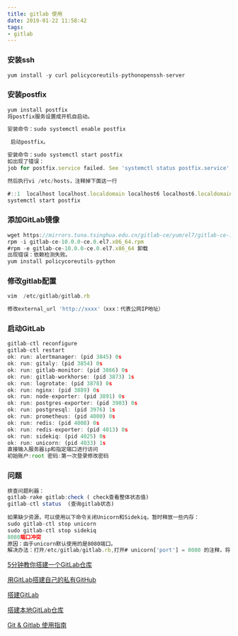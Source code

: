 ```yaml
---
title: gitlab 使用
date: 2019-01-22 11:58:42
tags:
- gitlab
---
```

### 安装ssh
```javascript
yum install -y curl policycoreutils-pythonopenssh-server

```
### 安装postfix
```javascript
yum install postfix
将postfix服务设置成开机自启动。

安装命令：sudo systemctl enable postfix

 启动postfix。

安装命令：sudo systemctl start postfix
如出现了错误：
job for postfix.service failed. See 'systemctl status postfix.service' and 'journalctl -xn' for deta。

然后执行vi /etc/hosts，注释掉下面这一行

#::1  localhost localhost.localdomain localhost6 localhost6.localdomain6
systemctl start postfix
```
### 添加GitLab镜像
```javascript
wget https://mirrors.tuna.tsinghua.edu.cn/gitlab-ce/yum/el7/gitlab-ce-10.0.0-ce.0.el7.x86_64.rpm
rpm -i gitlab-ce-10.0.0-ce.0.el7.x86_64.rpm
#rpm -e gitlab-ce-10.0.0-ce.0.el7.x86_64 卸载
出现错误：依赖检测失败。
yum install policycoreutils-python
```
### 修改gitlab配置
```javascript
vim  /etc/gitlab/gitlab.rb

修改external_url 'http://xxxx'（xxx：代表公网IP地址）

```
### 启动GitLab
```javascript
gitlab-ctl reconfigure
gitlab-ctl restart
ok: run: alertmanager: (pid 3845) 0s
ok: run: gitaly: (pid 3854) 0s
ok: run: gitlab-monitor: (pid 3866) 0s
ok: run: gitlab-workhorse: (pid 3873) 1s
ok: run: logrotate: (pid 3878) 0s
ok: run: nginx: (pid 3889) 0s
ok: run: node-exporter: (pid 3891) 0s
ok: run: postgres-exporter: (pid 3903) 0s
ok: run: postgresql: (pid 3976) 1s
ok: run: prometheus: (pid 4000) 0s
ok: run: redis: (pid 4008) 0s
ok: run: redis-exporter: (pid 4013) 0s
ok: run: sidekiq: (pid 4025) 0s
ok: run: unicorn: (pid 4033) 1s
直接输入服务器ip和指定端口进行访问
初始账户:root 密码:第一次登录修改密码

```


### 问题
```javascript
排查问题利器：
gitlab-rake gitlab:check ( check查看整体状态值)
gitlab-ctl status  (查询gitlab状态)
 
如果缺少资源，可以使用以下命令关闭Unicorn和Sidekiq，暂时释放一些内存：
sudo gitlab-ctl stop unicorn
sudo gitlab-ctl stop sidekiq
8080端口冲突
原因：由于unicorn默认使用的是8080端口。
解决办法：打开/etc/gitlab/gitlab.rb,打开# unicorn['port'] = 8080 的注释，将8080修改为9090，保存后运行sudo gitlab-ctl reconfigure即可。
```
[5分钟教你搭建一个GitLab仓库](https://mp.weixin.qq.com/s/iLENqV4mULSpeX0JRdgOWQ)

[用GitLab搭建自己的私有GitHub](http://www.54php.cn/default/96.html)

[搭建GitLab](https://www.cnblogs.com/qiuzhimutou/p/9769940.html)

[搭建本地GitLab仓库](https://www.fanhaobai.com/2017/02/gitlab-install.html)

[Git & Gitlab 使用指南](https://www.restran.net/2016/02/23/git-and-gitlab-guide/)